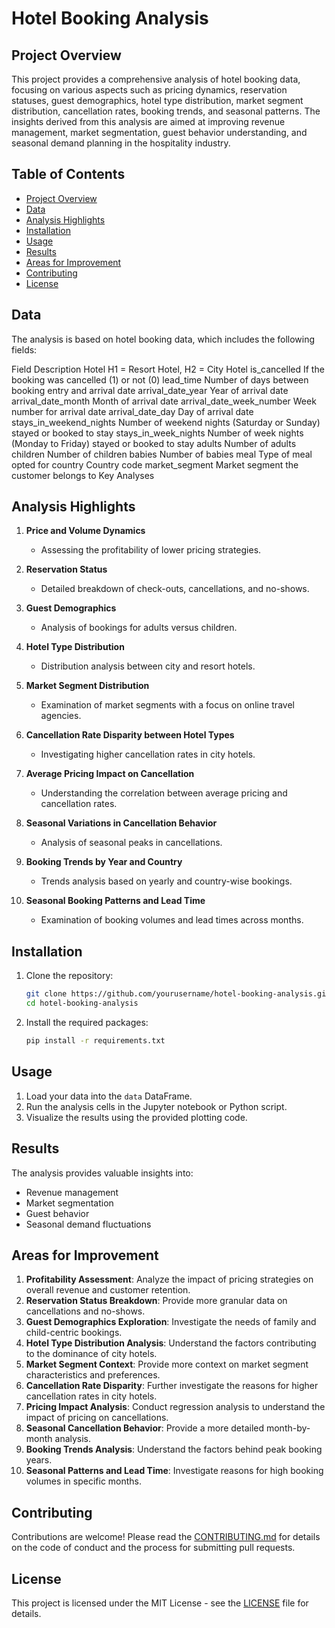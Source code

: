 # Hotel Booking Analysis

## Project Overview
This project provides a comprehensive analysis of hotel booking data, focusing on various aspects such as pricing dynamics, reservation statuses, guest demographics, hotel type distribution, market segment distribution, cancellation rates, booking trends, and seasonal patterns. The insights derived from this analysis are aimed at improving revenue management, market segmentation, guest behavior understanding, and seasonal demand planning in the hospitality industry.

## Table of Contents
- [Project Overview](#project-overview)
- [Data](#data)
- [Analysis Highlights](#analysis-highlights)
- [Installation](#installation)
- [Usage](#usage)
- [Results](#results)
- [Areas for Improvement](#areas-for-improvement)
- [Contributing](#contributing)
- [License](#license)

## Data
The analysis is based on hotel booking data, which includes the following fields:

Field	Description
Hotel	H1 = Resort Hotel, H2 = City Hotel
is_cancelled	If the booking was cancelled (1) or not (0)
lead_time	Number of days between booking entry and arrival date
arrival_date_year	Year of arrival date
arrival_date_month	Month of arrival date
arrival_date_week_number	Week number for arrival date
arrival_date_day	Day of arrival date
stays_in_weekend_nights	Number of weekend nights (Saturday or Sunday) stayed or booked to stay
stays_in_week_nights	Number of week nights (Monday to Friday) stayed or booked to stay
adults	Number of adults
children	Number of children
babies	Number of babies
meal	Type of meal opted for
country	Country code
market_segment	Market segment the customer belongs to
Key Analyses

## Analysis Highlights
1. **Price and Volume Dynamics**
   - Assessing the profitability of lower pricing strategies.

2. **Reservation Status**
   - Detailed breakdown of check-outs, cancellations, and no-shows.

3. **Guest Demographics**
   - Analysis of bookings for adults versus children.

4. **Hotel Type Distribution**
   - Distribution analysis between city and resort hotels.

5. **Market Segment Distribution**
   - Examination of market segments with a focus on online travel agencies.

6. **Cancellation Rate Disparity between Hotel Types**
   - Investigating higher cancellation rates in city hotels.

7. **Average Pricing Impact on Cancellation**
   - Understanding the correlation between average pricing and cancellation rates.

8. **Seasonal Variations in Cancellation Behavior**
   - Analysis of seasonal peaks in cancellations.

9. **Booking Trends by Year and Country**
   - Trends analysis based on yearly and country-wise bookings.

10. **Seasonal Booking Patterns and Lead Time**
    - Examination of booking volumes and lead times across months.

## Installation
1. Clone the repository:
    ```bash
    git clone https://github.com/yourusername/hotel-booking-analysis.git
    cd hotel-booking-analysis
    ```

2. Install the required packages:
    ```bash
    pip install -r requirements.txt
    ```

## Usage
1. Load your data into the `data` DataFrame.
2. Run the analysis cells in the Jupyter notebook or Python script.
3. Visualize the results using the provided plotting code.

## Results
The analysis provides valuable insights into:
- Revenue management
- Market segmentation
- Guest behavior
- Seasonal demand fluctuations

## Areas for Improvement
1. **Profitability Assessment**: Analyze the impact of pricing strategies on overall revenue and customer retention.
2. **Reservation Status Breakdown**: Provide more granular data on cancellations and no-shows.
3. **Guest Demographics Exploration**: Investigate the needs of family and child-centric bookings.
4. **Hotel Type Distribution Analysis**: Understand the factors contributing to the dominance of city hotels.
5. **Market Segment Context**: Provide more context on market segment characteristics and preferences.
6. **Cancellation Rate Disparity**: Further investigate the reasons for higher cancellation rates in city hotels.
7. **Pricing Impact Analysis**: Conduct regression analysis to understand the impact of pricing on cancellations.
8. **Seasonal Cancellation Behavior**: Provide a more detailed month-by-month analysis.
9. **Booking Trends Analysis**: Understand the factors behind peak booking years.
10. **Seasonal Patterns and Lead Time**: Investigate reasons for high booking volumes in specific months.

## Contributing
Contributions are welcome! Please read the [CONTRIBUTING.md](CONTRIBUTING.md) for details on the code of conduct and the process for submitting pull requests.

## License
This project is licensed under the MIT License - see the [LICENSE](LICENSE) file for details.
